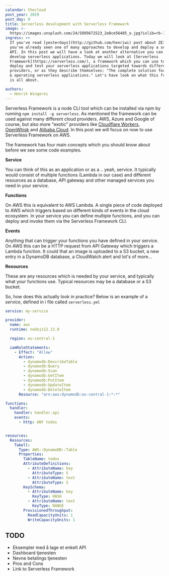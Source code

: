 ```yaml
---
calendar: thecloud
post_year: 2019
post_day: 9
title: Serverless development with Serverless Framework
image: >-
  https://images.unsplash.com/24/5895672523_2e8ce56485_o.jpg?ixlib=rb-1.2.1&ixid=eyJhcHBfaWQiOjEyMDd9&auto=format&fit=crop&w=1800&q=80
ingress: >+
  If you've read [yesterdays](http://github.com/henriwi) post about ZEIT Now,
  you've already seen one of many approaches to develop and deploy a serverless
  API. In this post we will have a look at another alternative you can use to
  develop serverless applications. Today we will look at [Serverless
  Framework](https://serverless.com/), a framework which you can use to develop,
  deploy and test your serverless applications targeted towards different cloud
  providers, or as they describe themselves: "The complete solution for building
  & operating serverless applications." Let's have look on what this framework
  is all about.

authors:
  - Henrik Wingerei
---
```

Serverless Framework is a node CLI tool which can be installed via npm by running `npm install -g serverless`. As mentioned the framework can be used against many different cloud providers. AWS, Azure and Google of course, but also more "exotic" providers like [Cloudflare Workers](https://workers.cloudflare.com/), [OpenWhisk](https://openwhisk.apache.org/) and [Alibaba Cloud](https://www.alibabacloud.com/). In this post we will focus on now to use Serverless Framework on AWS.

The framework has four main concepts which you should know about before we see some code examples.

**Service**

You can think of this as an application or as a .. yeah, service. It typically would consist of multiple functions (Lambda in our case) and different resources as a database, API gateway and other managed services you need in your service.

**Functions**

On AWS this is equivalent to AWS Lambda. A single piece of code deployed to AWS which triggers based on different kinds of events in the cloud ecosystem. In your service you can define multiple functions, and you can deploy and invoke them via the Serverless Framework CLI.

**Events**

Anything that can trigger your functions you have defined in your service. On AWS this can be a HTTP request from API Gateway which triggers a Lambda function. It could that an image is uploaded to a S3 bucket, a new entry in a DynamoDB database,  a CloudWatch alert and lot's of more...

**Resources**

These are any resources which is needed by your service, and typically what your functions use. Typical resources may be a database or a S3 bucket.

So, how does this actually look in practice? Below is an example of a *service*, defined in i file called `serverless.yml`

```yaml
service: my-service

provider:
  name: aws
  runtime: nodejs12.13.0

  region: eu-central-1

  iamRoleStatements:
    - Effect: "Allow"
      Action:
        - dynamodb:DescribeTable
        - dynamodb:Query
        - dynamodb:Scan
        - dynamodb:GetItem
        - dynamodb:PutItem
        - dynamodb:UpdateItem
        - dynamodb:DeleteItem
      Resource: "arn:aws:dynamodb:eu-central-1:*:*"

functions:
  handler:
    handler: handler.api
    events:
      - http: ANY todos


resources:
  Resources:
    Tabell:
      Type: AWS::DynamoDB::Table
      Properties:
        TableName: todos
        AttributeDefinitions:
          - AttributeName: key
            AttributeType: S
          - AttributeName: text
            AttributeType: S
        KeySchema:
          - AttributeName: key
            KeyType: HASH
          - AttributeName: text
            KeyType: RANGE
        ProvisionedThroughput:
          ReadCapacityUnits: 1
          WriteCapacityUnits: 1
```

## TODO

* Eksempler med å lage et enkelt API
* Dashboard tjenesten
* Nevne betalings tjenesten
* Pros and Cons
* Link to Serverless Framework
